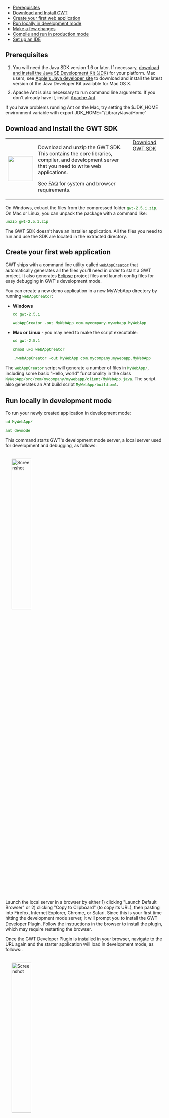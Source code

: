 <link href="https://www.google.com/css/modules/buttons/g-button.css" rel="stylesheet" type="text/css" />

<style>
code, .code {font-size: 9pt; font-family: Courier, Courier New, monospace; color:#007000;}
.highlight {background-color: #ffc;}
.strike {text-decoration:line-through; color:red;}
.header {margin-top: 1.5ex;}
.details {margin-top: 1ex;}
</style>

<style>

div.screenshot img {
  margin: 20px;
}

.download {
  border: none;
}
.download td {
  vertical-align: middle;
  border: none;
}
</style>



<ul class="toc">
  <li><a href="#prereqs">Prerequisites</a></li>
  <li><a href="#download">Download and Install GWT</a></li>
  <li><a href="#create">Create your first web application</a></li>
  <li><a href="#run">Run locally in development mode</a></li>
  <li><a href="#change">Make a few changes</a></li>
  <li><a href="#compile">Compile and run in production mode</a></li>
  <li><a href="#setup">Set up an IDE</a></li>
</ul>


<h2 id="prereqs">Prerequisites</h2>

<ol class="instructions">
  <li>
    <div class="header">You will need the Java SDK version 1.6 or later. If necessary, <a
    href="http://java.sun.com/javase/downloads/" rel="nofollow">download and
    install the Java SE Development Kit (JDK)</a> for your platform. Mac users,
    see <a href="http://developer.apple.com/java/">Apple's Java developer
    site</a> to download and install the latest version of the Java Developer
    Kit available for Mac OS X.</div>
  </li>
  <li>
    <div class="header">Apache Ant is also necessary to run command line arguments. If
    you don't already have it, install <a href="http://ant.apache.org/" rel="nofollow">Apache Ant</a>.</div>
  </li>

</ol>
<p class="note">If you have problems running Ant on the Mac, try setting the
$JDK_HOME environment variable with export JDK_HOME="/Library/Java/Home"</p>

<h2 id="download">Download and Install the GWT SDK</h2>

<table class="download">
  <tbody><tr>
    <td>
      <img src="images/sdk-sm.png" style="float: left; width: 80px; height:
      80px;" />
    </td>
    <td>
      <p>
        Download and unzip the GWT SDK. This contains the core
        libraries, compiler, and development server that you need to write web
        applications.
      </p>
      <p>
        See <a href="doc/latest/FAQ_GettingStarted.html">FAQ</a>
        for system and browser requirements.
      </p>
    </td>
    <td class="moreinfo" style="vertical-align:top">
      <div class="g-button">
        <div><span><span>
          <a href="download.html">Download GWT SDK</a>
        </span></span></div>
      </div>
      <br/>
    </td>
  </tr>
</tbody></table>


<div class="details">On Windows, extract the files from the compressed folder <code>gwt-2.5.1.zip</code>.  On Mac or Linux, you can unpack the package with a command like:
<pre class="code">unzip gwt-2.5.1.zip</pre></div>

<p>
The GWT SDK doesn't have an installer application.  All the files you  need to
run and use the SDK are located in the extracted directory.
</p>


<h2 id="create">Create your first web application </h2>

<p>GWT ships with a command line utility called <code><a href="doc/latest/RefCommandLineTools.html#webAppCreator">webAppCreator</a></code> that automatically generates all the files you'll need in order to start a GWT project.  It also generates <a href="http://www.eclipse.org/" rel="nofollow">Eclipse</a> project files and launch config files for easy debugging in GWT's development mode.</p>

<p>You can create a new demo application in a new MyWebApp directory by running <code>webAppCreator</code>:
</p>

<ul>
<li><b>Windows</b>

<pre class="code">
cd gwt-2.5.1

webAppCreator -out MyWebApp com.mycompany.mywebapp.MyWebApp
</pre>
</li>

<li><b>Mac or Linux</b> - you may need to make the script executable:

<pre class="code">
cd gwt-2.5.1

chmod u+x webAppCreator

./webAppCreator -out MyWebApp com.mycompany.mywebapp.MyWebApp
</pre>
</li>
</ul>

<p>The <code>webAppCreator</code> script will generate a number of files in
<code>MyWebApp/</code>, including some basic &quot;Hello, world&quot;
functionality in the class
<code>MyWebApp/src/com/mycompany/mywebapp/client/MyWebApp.java</code>.  The
script also generates an Ant build script <code>MyWebApp/build.xml</code>.</p>


<h2 id="run">Run locally in development mode</h2>
<p>To run your newly created application in development mode:

<pre class="code">
cd MyWebApp/

ant devmode
</pre>

<p>
  This command starts GWT's development mode server, a local server used for
  development and debugging, as follows:
</p>

<div class="screenshot"><a href="images/myapplication-devmode.png"><img src="images/myapplication-devmode.png" alt="Screenshot" width="35%"/></a></div>

<p>
  Launch the local server in a browser by either 1) clicking "Launch Default Browser"
  or 2) clicking "Copy to Clipboard" (to copy its URL), then pasting into Firefox, Internet Explorer,
  Chrome, or Safari. Since this is your first time
  hitting the development mode server, it will prompt you to install the GWT
  Developer Plugin. Follow the instructions in the browser to install the plugin, which
  may require restarting the browser.
</p>
<p>
  Once the GWT Developer Plugin is installed in your browser, navigate to
  the URL again and the starter application will load in development mode, as follows:.
</p>
<div class="screenshot"><a href="images/myapplication-browser.png"><img src="images/myapplication-browser.png" alt="Screenshot" width="35%"/></a></div>


<h2 id="change">Make a few changes</h2>
<p>The source code for the starter application is in the
<code>MyWebApp/src/</code> subdirectory, where MyWebApp is the name you gave to
the project above. You'll see two packages,
<code>com.mycompany.mywebapp.client</code> and
<code>com.mycompany.mywebapp.server</code>. Inside the client package is code that will eventually be compiled to JavaScript and run as client code in the browser. The java files in the server package will be run as Java bytecode on a server, in the case of this Quick Start on the App Engine servers.</p>

<p>
  Look inside <code>com/mycompany/mywebapp/client/MyWebApp.java</code>. Line 41 constructs the "Send" button.
</p>

<pre class="code">final Button sendButton = new Button(&quot;Send&quot;);</pre>

<p>
  Change the text from &quot;Send&quot; to &quot;Send to Server&quot;.
</p>

<pre class="code">final Button sendButton = new Button(&quot;Send to Server&quot;);</pre>


<p>Now, save the file and simply click "Refresh" in your browser to see your change. The button should now say &quot;Send to Server&quot; instead of &quot;Send&quot;:</p>


<h2 id="compile">Compile and run in production mode</h2>

<p>To run the application as JavaScript in what GWT calls "production mode", compile the application by executing:

<pre class="code">ant build</pre></p>

<p>The "build" Ant target invokes the GWT compiler which generates a number of
JavaScript and HTML files from the MyWebApp Java source code in the
<code>MyWebApp/war/</code> subdirectory.  To see the application, open the file
<code>MyWebApp/war/MyWebApp.html</code> in your web browser.  The application
should look identical to the development mode above.</p>

<p>Congratulations! You've created your first web application using GWT.
Since you've compiled the project, you're now running pure JavaScript and
HTML that works in IE, Chrome, Firefox, Safari, and Opera. You could now deploy
your application to production by serving the HTML and JavaScript files in your
<code>MyWebApp/war/</code> directory from your web servers.</p>

<h2 id="setup">Set up an IDE</h2>
<p>Now that you've created your first app, you probably want to do something a
bit more interesting. But first, if you normally work with an IDE you'll want to
set up Eclipse to use the GWT SDK:
</p>

<p><a href="usingeclipse.html">Set up Eclipse</a></p>

<p>
If you are going to stick with the command line, check out Speed Tracer	 and then
head over to <a href="doc/latest/tutorial/gettingstarted.html">Build a Sample GWT App</a>.
</p>



